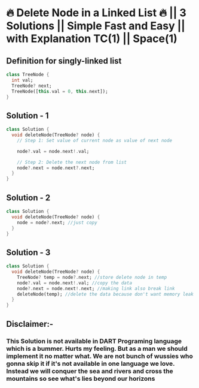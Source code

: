 # 🔥 Delete Node in a Linked List 🔥 || 3 Solutions || Simple Fast and Easy || with Explanation TC(1) || Space(1)

## Definition for singly-linked list

```dart
class TreeNode {
  int val;
  TreeNode? next;
  TreeNode([this.val = 0, this.next]);
}
```

## Solution - 1

```dart
class Solution {
  void deleteNode(TreeNode? node) {
    // Step 1: Set value of current node as value of next node

    node?.val = node.next!.val;

    // Step 2: Delete the next node from list
    node?.next = node.next?.next;
  }
}
```

## Solution - 2

```dart
class Solution {
  void deleteNode(TreeNode? node) {
    node = node?.next; //just copy
  }
}
```

## Solution - 3

```dart
class Solution {
  void deleteNode(TreeNode? node) {
    TreeNode? temp = node?.next; //store delete node in temp
    node?.val = node.next!.val; //copy the data
    node?.next = node.next!.next; //making link also break link
    deleteNode(temp); //delete the data because don't want memory leak
  }
}
```

## Disclaimer:-

### This Solution is not available in DART Programing language which is a bummer. Hurts my feeling. But as a man we should implement it no matter what. We are not bunch of wussies who gonna skip it if it's not available in one language we love. Instead we will conquer the sea and rivers and cross the mountains so see what's lies beyond our horizons
